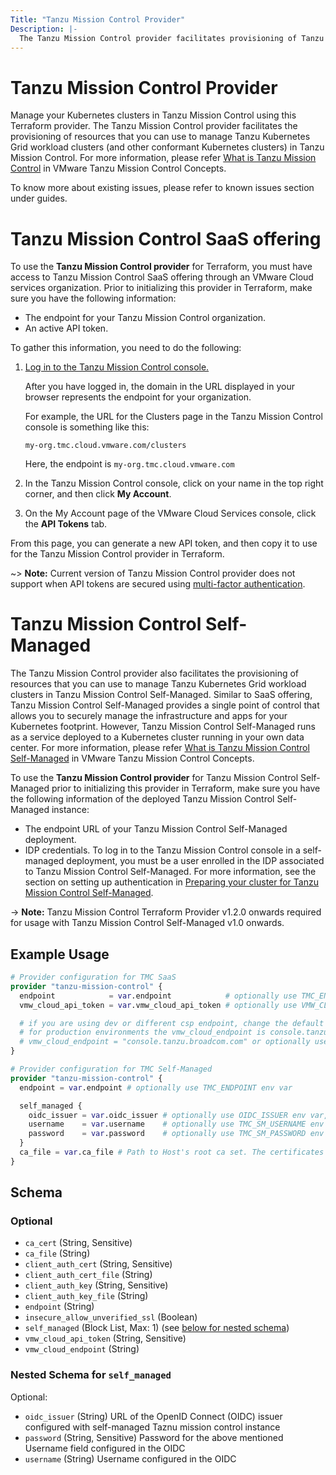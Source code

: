 ```yaml
---
Title: "Tanzu Mission Control Provider"
Description: |-
  The Tanzu Mission Control provider facilitates provisioning of Tanzu Mission Control Resources through Terraform plugin.
---
```


# Tanzu Mission Control Provider

Manage your Kubernetes clusters in Tanzu Mission Control using this Terraform provider.
The Tanzu Mission Control provider facilitates the provisioning of resources that you can use to manage Tanzu Kubernetes Grid workload clusters (and other conformant Kubernetes clusters) in Tanzu Mission Control.
For more information, please refer [What is Tanzu Mission Control][vmware-tanzu-tmc] in VMware Tanzu Mission Control Concepts.

To know more about existing issues, please refer to known issues section under guides.

[vmware-tanzu-tmc]: https://tanzu.vmware.com/mission-control

# Tanzu Mission Control SaaS offering

To use the **Tanzu Mission Control provider** for Terraform, you must have access to Tanzu Mission Control SaaS offering through an VMware Cloud services organization.
Prior to initializing this provider in Terraform, make sure you have the following information:

- The endpoint for your Tanzu Mission Control organization.
- An active API token.

To gather this information, you need to do the following:

1. [Log in to the Tanzu Mission Control console.][login]

    After you have logged in, the domain in the URL displayed in your browser represents the endpoint for your organization.

    For example, the URL for the Clusters page in the Tanzu Mission Control console is something like this:

    `my-org.tmc.cloud.vmware.com/clusters`

    Here, the endpoint is `my-org.tmc.cloud.vmware.com`

[login]: https://docs.vmware.com/en/VMware-Tanzu-Mission-Control/services/tanzumc-using/GUID-855A8998-E19A-46AC-A833-12C347486EF7.html

2. In the Tanzu Mission Control console, click on your name in the top right corner, and then click **My Account**.

3. On the My Account page of the VMware Cloud Services console, click the **API Tokens** tab.

From this page, you can generate a new API token, and then copy it to use for the Tanzu Mission Control provider in Terraform.

~> **Note:**
Current version of Tanzu Mission Control provider does not support when API tokens are secured using [multi-factor authentication][mfa-for-api-token].

[mfa-for-api-token]: https://docs.vmware.com/en/VMware-Cloud-services/services/Using-VMware-Cloud-Services/GUID-38D09558-D468-4A21-95BD-581940119FA7.html

# Tanzu Mission Control Self-Managed

The Tanzu Mission Control provider also facilitates the provisioning of resources that you can use to manage Tanzu Kubernetes Grid workload clusters in Tanzu Mission Control Self-Managed.
Similar to SaaS offering, Tanzu Mission Control Self-Managed provides a single point of control that allows you to securely manage the infrastructure and apps for your Kubernetes footprint. However, Tanzu Mission Control Self-Managed runs as a service deployed to a Kubernetes cluster running in your own data center.
For more information, please refer [What is Tanzu Mission Control Self-Managed][vmware-tanzu-tmc-self-managed] in VMware Tanzu Mission Control Concepts.

[vmware-tanzu-tmc-self-managed]: https://tanzu.vmware.com/content/blog/vmware-tanzu-mission-control-self-managed-announcement

To use the **Tanzu Mission Control provider** for Tanzu Mission Control Self-Managed prior to initializing this provider in Terraform, make sure you have the following information of the deployed Tanzu Mission Control Self-Managed instance:

- The endpoint URL of your Tanzu Mission Control Self-Managed deployment.
- IDP credentials. To log in to the Tanzu Mission Control console in a self-managed deployment, you must be a user enrolled in the IDP associated to Tanzu Mission Control Self-Managed. For more information, see the section on setting up authentication in [Preparing your cluster for Tanzu Mission Control Self-Managed][prepapre-cluster-for-tmc-sm].

[prepapre-cluster-for-tmc-sm]: https://docs.vmware.com/en/VMware-Tanzu-Mission-Control/1.0/tanzumc-sm-install/prepare-cluster.html

-> **Note:**
Tanzu Mission Control Terraform Provider v1.2.0 onwards required for usage with Tanzu Mission Control Self-Managed v1.0 onwards.

## Example Usage

```terraform
# Provider configuration for TMC SaaS
provider "tanzu-mission-control" {
  endpoint            = var.endpoint            # optionally use TMC_ENDPOINT env var
  vmw_cloud_api_token = var.vmw_cloud_api_token # optionally use VMW_CLOUD_API_TOKEN env var

  # if you are using dev or different csp endpoint, change the default value below
  # for production environments the vmw_cloud_endpoint is console.tanzu.broadcom.com
  # vmw_cloud_endpoint = "console.tanzu.broadcom.com" or optionally use VMW_CLOUD_ENDPOINT env var
}

# Provider configuration for TMC Self-Managed
provider "tanzu-mission-control" {
  endpoint = var.endpoint # optionally use TMC_ENDPOINT env var

  self_managed {
    oidc_issuer = var.oidc_issuer # optionally use OIDC_ISSUER env var,  Ex: export OIDC_ISSUER=pinniped-supervisor.example.local-dev.tmc.com
    username    = var.username    # optionally use TMC_SM_USERNAME env var
    password    = var.password    # optionally use TMC_SM_PASSWORD env var
  }
  ca_file = var.ca_file # Path to Host's root ca set. The certificates issued by the issuer should be trusted by the host accessing TMC Self-Managed via TMC terraform provider.
}
```

<!-- schema generated by tfplugindocs -->
## Schema

### Optional

- `ca_cert` (String, Sensitive)
- `ca_file` (String)
- `client_auth_cert` (String, Sensitive)
- `client_auth_cert_file` (String)
- `client_auth_key` (String, Sensitive)
- `client_auth_key_file` (String)
- `endpoint` (String)
- `insecure_allow_unverified_ssl` (Boolean)
- `self_managed` (Block List, Max: 1) (see [below for nested schema](#nestedblock--self_managed))
- `vmw_cloud_api_token` (String, Sensitive)
- `vmw_cloud_endpoint` (String)

<a id="nestedblock--self_managed"></a>
### Nested Schema for `self_managed`

Optional:

- `oidc_issuer` (String) URL of the OpenID Connect (OIDC) issuer configured with self-managed Taznu mission control instance
- `password` (String, Sensitive) Password for the above mentioned Username field configured in the OIDC
- `username` (String) Username configured in the OIDC
